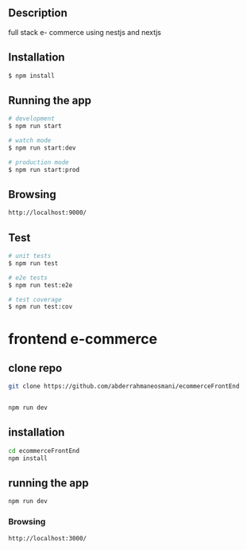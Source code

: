 
  


## Description

full stack e- commerce using nestjs and nextjs 

## Installation

```bash
$ npm install
```

## Running the app

```bash
# development
$ npm run start

# watch mode
$ npm run start:dev

# production mode
$ npm run start:prod
```

## Browsing

```bash
http://localhost:9000/
```

## Test

```bash
# unit tests
$ npm run test

# e2e tests
$ npm run test:e2e

# test coverage
$ npm run test:cov
```

# frontend e-commerce

## clone repo
```bash
git clone https://github.com/abderrahmaneosmani/ecommerceFrontEnd


npm run dev
```

## installation

```bash
cd ecommerceFrontEnd
npm install 
```
## running the app

```bash
npm run dev
```
### Browsing 

```bash
http://localhost:3000/
```
